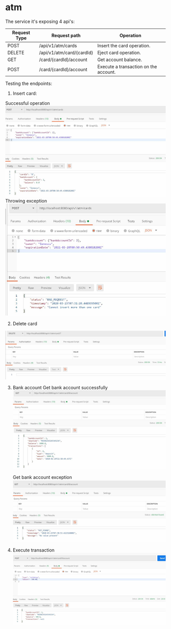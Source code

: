 # atm

The service it's exposing 4 api's:

| Request Type | Request path | Operation |
| --- | --- | --- |
| POST         | /api/v1/atm/cards |  Insert the card operation.|
| DELETE | /api/v1/atm/card/{cardId} | Eject card operation. |
| GET | /card/{cardId}/account | Get account balance. |
| POST | /card/{cardId}/account| Execute a transaction on the account. |


Testing the endpoints:

1. Insert card:

Successful operation
	![Insert card successfully](insertCardSuccessful.jpg)
Throwing exception
	![Insert card exception](insertCardException.jpg)

2. Delete card

![Delete card](deleteCardSuccess.jpg)

3. Bank account
	Get bank account successfully
	![Get bank account successfully](getBankAccount.jpg)
	
	Get bank account exception
	![Get bank account exception](getBankAccountException.jpg)
	
4. Execute transaction
	![Execute transaction](executeTransaction.jpg)